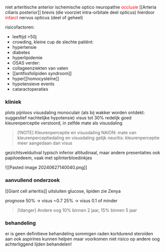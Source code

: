 niet arteritische anterior ischemische optico neuropathie
<font color="#ff0000">occlusie</font> [[Arteria ciliaris posterior]] brevis (die voorziet intra-orbitale deel opticus)
hierdoor <font color="#ff0000">infarct</font> nervus opticus (deel of geheel)

risicofactoren:
- leeftijd >50j
- crowding, kleine cup
de slechte patiënt:
- hypertensie
- diabetes
- hyperlipidemie
- OSAS
verder:
- collageenziekten van vaten
- [[antifosfolipiden syndroom]] 
- hyper[[homocysteïne]] 
- hypotensieve events
- cataractoperaties

### kliniek
plots pijnloos visusdaling monoculair
(als bij wakker worden ontdekt: suggestief nachtelijke hypotensie)
visus tot 30% redelijk goed
kleurenperceptie verstoord, in zelfde mate als visusdaling
> [!NOTE] Kleurenperceptie en visusdaling
> NAION: mate van kleurenperceptiedaling en visusdaling gelijk
> neuritis: kleurenperceptie meer aangedaan dan visus

gezichtsvelduitval typisch inferior altitudinaal, maar andere presentaties ook
papiloedeem, vaak met splinterbloedinkjes

![[Pasted image 20240627140040.png]]
### aanvullend onderzoek
[[Giant cell arteritis]] uitsluiten
glucose, lipiden
zie Zenya

prognose
50% -> visus ~0.7
25% -> visus 0.1 of minder

> [!danger] Andere oog
> 10% binnen 2 jaar, 15% binnen 5 jaar

### behandeling
er is geen definitieve behandeling
sommigen raden kortdurend steroïden aan
ook aspirines kunnen helpen
maar voorkomen niet risico op andere oog
achterliggend lijden behandelen!
